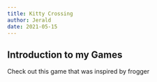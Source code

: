 ```yaml
---
title: Kitty Crossing
author: Jerald
date: 2021-05-15
---
```


## Introduction to my Games

Check out this game that was inspired by frogger

